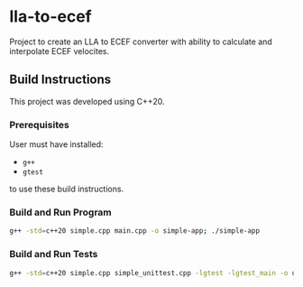# lla-to-ecef
Project to create an LLA to ECEF converter with ability to calculate and interpolate ECEF velocites.

## Build Instructions

This project was developed using C++20. 

### Prerequisites

User must have installed:

- `g++`
- `gtest`

to use these build instructions.

### Build and Run Program

```bash
g++ -std=c++20 simple.cpp main.cpp -o simple-app; ./simple-app
```

### Build and Run Tests

```bash
g++ -std=c++20 simple.cpp simple_unittest.cpp -lgtest -lgtest_main -o unit-test; ./unit-test
```

